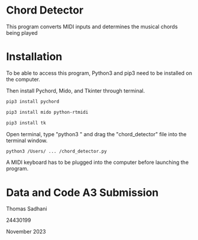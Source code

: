 # Chord Detector
This program converts MIDI inputs and determines the musical chords being played

# Installation
To be able to access this program, Python3 and pip3 need to be installed on the computer.

Then install Pychord, Mido, and Tkinter through terminal.
```bash
pip3 install pychord
```
```bash
pip3 install mido python-rtmidi
```
```bash
pip3 install tk
```

Open terminal, type "python3 " and drag the "chord_detector" file into the terminal window.
```bash
python3 /Users/ ... /chord_detector.py
```
A MIDI keyboard has to be plugged into the computer before launching the program.

# Data and Code A3 Submission
Thomas Sadhani

24430199

November 2023
